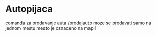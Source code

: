 # Autopijaca
comanda za prodavanje auta /prodajauto  moze se prodavati samo na jednom mestu mesto je oznaceno na mapi!
